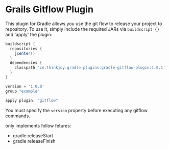 # Grails Gitflow Plugin

This plugin for Gradle allows you use the git flow to release your project to repository. To use it, simply include the required JARs via `buildscript {}` and 'apply' the plugin:

```groovy
buildscript {
  repositories {
    jcenter()
  }
  dependencies {
    classpath 'cn.thinkjoy.gradle.plugins:gradle-gitflow-plugin:1.0.1'
  }
}

version = '1.0.0'
group "example"

apply plugin: "gitflow"

```
You must specify the `version` property before executing any gitflow commands.

only implements follow fetures:
* gradle releaseStart   
* gradle releaseFinish 
